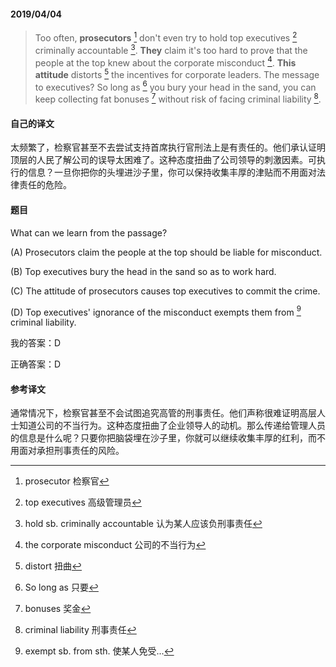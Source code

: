 #### 2019/04/04

> Too often, **prosecutors** [^1] don't even try to hold top executives [^2] criminally accountable [^3]. **They** claim it's too hard to prove that the people at the top knew about the corporate misconduct [^4]. **This attitude** distorts [^5] the incentives for corporate leaders. The message to executives? So long as [^6] you bury your head in the sand, you can keep collecting fat bonuses [^7] without risk of facing criminal liability [^8]. 



#### 自己的译文

太频繁了，检察官甚至不去尝试支持首席执行官刑法上是有责任的。他们承认证明顶层的人民了解公司的误导太困难了。这种态度扭曲了公司领导的刺激因素。可执行的信息？一旦你把你的头埋进沙子里，你可以保持收集丰厚的津贴而不用面对法律责任的危险。



#### 题目

What can we learn from the passage?

(A) Prosecutors claim the people at the top should be liable for misconduct.

(B) Top executives bury the head in the sand so as to work hard.

(C) The attitude of prosecutors causes top executives to commit the crime.

(D) Top executives' ignorance of the misconduct exempts them from [^9] criminal liability.



我的答案：D

正确答案：D



#### 参考译文

通常情况下，检察官甚至不会试图追究高管的刑事责任。他们声称很难证明高层人士知道公司的不当行为。这种态度扭曲了企业领导人的动机。那么传递给管理人员的信息是什么呢？只要你把脑袋埋在沙子里，你就可以继续收集丰厚的红利，而不用面对承担刑事责任的风险。



[^1]: prosecutor 检察官
[^2]: top executives 高级管理员
[^3]: hold sb. criminally accountable 认为某人应该负刑事责任
[^4]: the corporate misconduct 公司的不当行为
[^5]: distort 扭曲
[^6]: So long as 只要
[^7]: bonuses 奖金
[^8]: criminal liability 刑事责任
[^9]: exempt sb. from sth. 使某人免受...